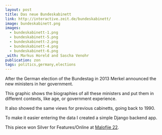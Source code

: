 ```yaml
---
layout: post
title: Das neue Bundeskabinett
link: http://interactive.zeit.de/bundeskabinett/
image: bundeskabinett.png
images:
  - bundeskabinett-1.png
  - bundeskabinett-5.png
  - bundeskabinett-2.png
  - bundeskabinett-4.png
  - bundeskabinett-6.png
_with: Markus Horeld and Sascha Venohr
publication: zon
tags: politics,germany,elections
---
```


After the German election of the Bundestag in 2013 Merkel announced the new ministers in her government.

This graphic shows the biographies of all these ministers and put them in different contexts, like age, or government experience.

It also showed the same views for previous cabinetts, going back to 1990.

To make it easier entering the data I created a simple Django backend app.

This piece won Silver for Features/Online at [Malofjie 22](http://www.malofiejgraphics.com/wp-content/uploads/2014/03/M22-Premios-OK3.pdf).
